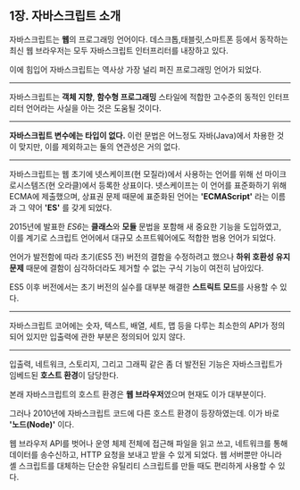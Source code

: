 ## 1장. 자바스크립트 소개

자바스크립트는 **웹**의 프로그래밍 언어이다. 데스크톱,태블릿,스마트폰 등에서 동작하는 최신 웹 브라우저는 모두 자바스크립트 인터프리터를 내장하고 있다.

이에 힘입어 자바스크립트는 역사상 가장 널리 퍼진 프로그래밍 언어가 되었다.

---

자바스크립트는 **객체 지향**, **함수형 프로그래밍** 스타일에 적합한 고수준의 동적인 인터프리터 언어라는 사실을 아는 것은 도움될 것이다.

---

**자바스크립트 변수에는 타입이 없다.** 이런 문법은 어느정도 자바(Java)에서 차용한 것이 맞지만, 이를 제외하고는 둘의 연관성은 거의 없다.

---

자바스크립트는 웹 초기에 넷스케이프(현 모질라)에서 사용하는 언어를 위해 선 마이크로시스템즈(현 오라클)에서 등록한 상표이다.
넷스케이프는 이 언어를 표준화하기 위해 ECMA에 제출했으며, 상표권 문제 때문에 표준화된 언어는 **'ECMAScript'** 라는 이름과 그 약어 **'ES'** 를 갖게 되었다.

2015년에 발표한 *ES6*는 **클래스**와 **모듈** 문법을 포함해 새 중요한 기능을 도입하였고, 이를 계기로 스크립트 언어에서 대규모 소프트웨어에도 적합한 범용 언어가 되었다.

언어가 발전함에 따라 초기(ES5 전) 버전의 결함을 수정하려고 했으나 **하위 호환성 유지 문제** 때문에 결함이 심각하더라도 제거할 수 없는 구식 기능이 여전히 남아있다.

ES5 이후 버전에서는 초기 버전의 실수를 대부분 해결한 **스트릭트 모드**를 사용할 수 있다.

---

자바스크립트 코어에는 숫자, 텍스트, 배열, 세트, 맵 등을 다루는 최소한의 API가 정의되어 있지만 입출력에 관한 부분은 정의되어 있지 않다.

---

입출력, 네트워크, 스토리지, 그리고 그래픽 같은 좀 더 발전된 기능은 자바스크립트가 임베드된 **호스트 환경**이 담당한다.

본래 자바스크립트의 호스트 환경은 **웹 브라우저**였으며 현재도 이가 대부분이다.

그러나 2010년에 자바스크립트 코드에 다른 호스트 환경이 등장하였는데. 이가 바로 **'노드(Node)'** 이다.

웹 브라우저 API를 벗어나 운영 체제 전체에 접근해 파일을 읽고 쓰고, 네트워크를 통해 데이터를 송수신하고, HTTP 요청을 보내고 받을 수 있게 되었다. 웹 서버뿐만 아니라
셸 스크립트를 대체하는 단순한 유틸리티 스크립트를 만들 때도 편리하게 사용할 수 있다.
